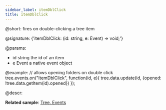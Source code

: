 ```yaml
---
sidebar_label: itemDblClick
title: itemDblClick
---          
```


@short: fires on double-clicking a tree item

@signature: {'itemDblClick: (id: string, e: Event) => void;'}

@params:
- id	string		the id of an item
- e		Event		a native event object

@example:
// allows opening folders on double click
tree.events.on("ItemDblClick", function(id, e){
	tree.data.update(id, {opened: !tree.data.getItem(id).opened})
});

@descr:

**Related sample**: [Tree. Events](https://snippet.dhtmlx.com/vux1ye9g)

[comment]: # (@related: tree/events_handling.md)
